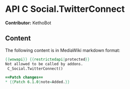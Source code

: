 # API C Social.TwitterConnect

**Contributor:** KethoBot

## Content

The following content is in MediaWiki markdown format:

```mediawiki
{{wowapi}} {{restrictedapi|protected}}
Not allowed to be called by addons.
 C_Social.TwitterConnect()

==Patch changes==
* {{Patch 6.1.0|note=Added.}}
```